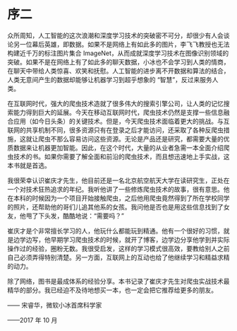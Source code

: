 # 序二

众所周知，人工智能的这次浪潮和深度学习技术的突破密不可分，却很少有人会谈论另一位幕后英雄，即数据。如果不是网络上有如此多的图片，李飞飞教授也无法构建近千万的标注图片集合 ImageNet，从而成就深度学习技术在图像识别领域的突破。如果不是在网络上有了如此多的聊天数据，小冰也不会学习到人类的情商，在聊天中带给人类惊喜、欢笑和抚慰。人工智能的进步离不开数据和算法的结合，人类无意间产生的数据却能够让机器学习到超乎想象的 “智慧”，反过来服务人类。

在互联网时代，强大的爬虫技术造就了很多伟大的搜索引擎公司，让人类的记忆搜索能力得到巨大的延展。今天在移动互联网时代，爬虫技术仍然是支撑一些信息融合应用（如今日头条）的关键技术。但是，今天爬虫技术面临着更大的挑战。与互联网的共享机制不同，很多资源只有在登录之后才能访问，还采取了各种反爬虫措施，这就让爬虫不那么容易访问这些资源。无论是产品还是研究，都需要大量的优质数据来让机器更加智能。因此，在这个时代，大量的从业者急需一本全面介绍爬虫技术的书。如果你需要了解全面和前沿的爬虫技术，而且想迅速地上手实战，这本书就是首选。

我很荣幸认识崔庆才先生，他目前还是一名北京航空航天大学在读研究生，正处在一个对技术狂热追求的年纪。我听他讲了一些修炼爬虫技术的故事，很有意思。他在本科的时候因为一个项目开始接触爬虫，之后他用爬虫竟然得到了所在学校同学的照片，还帮助他的哥们儿追其他系的女孩。我问他是否也是用这些信息找到了女友，他甩了下头发，酷酷地说：“需要吗？”

崔庆才是个非常擅长学习的人，他玩什么都能玩到精通。他有一个很好的习惯，就是边学边写，他早期学习爬虫技术的时候，就开了博客，边学边分享他学到并实际操作过的经验，圈粉无数。我很受启发，这样的学习模式很高效，要教给别人之前自己必须弄得特别清楚。另一方面，互联网上的互动也给了他继续学习和精益求精的动力。

除了网络，图书是最成体系的经验分享。本书记录了崔庆才先生对爬虫实战技术最精华的部分。我已经迫不及待地想买一本，也一定会把它推荐给更多的朋友。

—— 宋睿华，微软小冰首席科学家

——2017 年 10 月